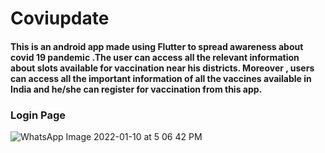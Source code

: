 # Coviupdate

#### This is an android app made using Flutter to spread awareness about covid 19 pandemic .The user can access all the relevant information about slots available for vaccination near his districts. Moreover , users can access all the important information of all the vaccines available in India and he/she can register for vaccination from this app.

### Login Page

![WhatsApp Image 2022-01-10 at 5 06 42 PM](https://user-images.githubusercontent.com/81025973/148761295-de145d9c-a123-4a00-aa2a-7a8b2d7eb653.jpeg)

